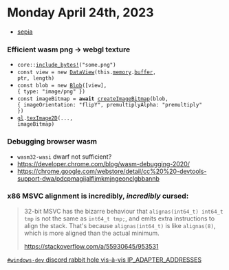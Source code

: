 # Monday April 24th, 2023

*   [sepia](https://github.com/mdn/dom-examples/blob/d99884173bde8a8d8f09f258cfc8465308447645/canvas/pixel-manipulation/color-manipulation.js#L16-L28)

### Efficient wasm png -> webgl texture

*   <code>core::[include_bytes!](https://doc.rust-lang.org/core/macro.include_bytes.html)("some.png")</code>
*   <code>const view = new [DataView](https://developer.mozilla.org/en-US/docs/Web/JavaScript/Reference/Global_Objects/DataView/DataView)(this.[memory](https://developer.mozilla.org/en-US/docs/WebAssembly/JavaScript_interface/Memory).[buffer](https://developer.mozilla.org/en-US/docs/WebAssembly/JavaScript_interface/Memory/buffer), ptr, length)</code>
*   <code>const blob = new [Blob](https://developer.mozilla.org/en-US/docs/Web/API/Blob/Blob)(\[view\], { type: "image/png" })</code>
*   <code>const imageBitmap = **await** [createImageBitmap](https://developer.mozilla.org/en-US/docs/Web/API/createImageBitmap)(blob, { imageOrientation: "flipY", premultiplyAlpha: "premultiply" })</code>
*   <code>[gl](https://developer.mozilla.org/en-US/docs/Web/API/WebGLRenderingContext).[texImage2D](https://developer.mozilla.org/en-US/docs/Web/API/WebGLRenderingContext/texImage2D)(..., imageBitmap)</code>

### Debugging browser wasm

*   `wasm32-wasi` dwarf not sufficient?
*   <https://developer.chrome.com/blog/wasm-debugging-2020/>
*   <https://chrome.google.com/webstore/detail/cc%20%20-devtools-support-dwa/pdcpmagijalfljmkmjngeonclgbbannb>

### x86 MSVC alignment is incredibly, *incredibly* cursed:

> 32-bit MSVC has the bizarre behaviour that `alignas(int64_t) int64_t tmp` is not the same as `int64_t tmp;`, and emits extra instructions to align the stack. That's because `alignas(int64_t)` is like `alignas(8)`, which is more aligned than the actual minimum.
> 
> https://stackoverflow.com/a/55930645/953531

[`#windows-dev` discord rabbit hole vis-à-vis IP_ADAPTER_ADDRESSES](https://discord.com/channels/273534239310479360/583054410670669833/1101754048836804698)
